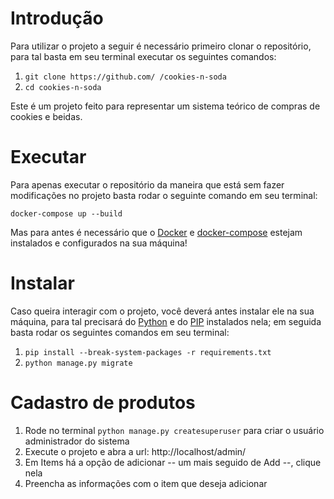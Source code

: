 # Introdução

Para utilizar o projeto a seguir é necessário primeiro clonar o repositório, para tal basta em seu terminal executar os seguintes comandos:

1. `git clone https://github.com/ /cookies-n-soda`
2. `cd cookies-n-soda`

Este é um projeto feito para representar um sistema teórico de compras de cookies e beidas.

# Executar

Para apenas executar o repositório da maneira que está sem fazer modificações no projeto basta rodar o seguinte comando em seu terminal:

`docker-compose up --build`

Mas para antes é necessário que o [Docker](https://www.docker.com/) e [docker-compose](https://docs.docker.com/compose/) estejam instalados e configurados na sua máquina!

# Instalar

Caso queira interagir com o projeto, você deverá antes instalar ele na sua máquina, para tal precisará do [Python](https://www.python.org/) e do [PIP](https://pypi.org/project/pip/) instalados nela; em seguida basta rodar os seguintes comandos em seu terminal:

1. `pip install --break-system-packages -r requirements.txt`
2. `python manage.py migrate`

# Cadastro de produtos

1. Rode no terminal `python manage.py createsuperuser` para criar o usuário administrador do sistema
2. Execute o projeto e abra a url: http://localhost/admin/
3. Em Items há a opção de adicionar -- um mais seguido de Add --, clique nela
4. Preencha as informações com o item que deseja adicionar
